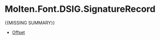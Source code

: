 ﻿  
# Molten.Font.DSIG.SignatureRecord
{{MISSING SUMMARY}}
  
*  [Offset](docs/Molten.Font/Molten/Font/DSIG/SignatureRecord/Offset.md)